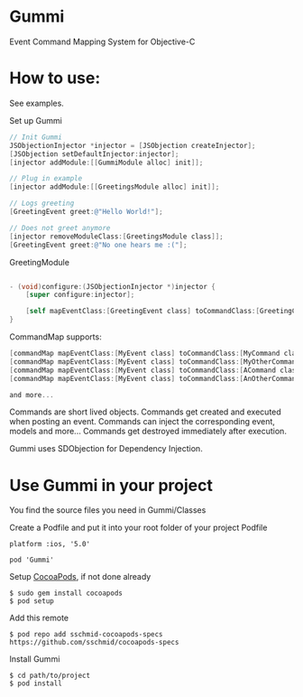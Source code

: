 Gummi
====
Event Command Mapping System for Objective-C

How to use:
====
See examples.


Set up Gummi
```objective-c
// Init Gummi
JSObjectionInjector *injector = [JSObjection createInjector];
[JSObjection setDefaultInjector:injector];
[injector addModule:[[GummiModule alloc] init]];

// Plug in example
[injector addModule:[[GreetingsModule alloc] init]];

// Logs greeting
[GreetingEvent greet:@"Hello World!"];

// Does not greet anymore
[injector removeModuleClass:[GreetingsModule class]];
[GreetingEvent greet:@"No one hears me :("];
```

GreetingModule
```objective-c

- (void)configure:(JSObjectionInjector *)injector {
    [super configure:injector];

    [self mapEventClass:[GreetingEvent class] toCommandClass:[GreetingCommand class]];
}
```

CommandMap supports:
```objective-c
[commandMap mapEventClass:[MyEvent class] toCommandClass:[MyCommand class]];
[commandMap mapEventClass:[MyEvent class] toCommandClass:[MyOtherCommand class] removeMappingAfterExecution:YES];
[commandMap mapEventClass:[MyEvent class] toCommandClass:[ACommand class] priority: 5];
[commandMap mapEventClass:[MyEvent class] toCommandClass:[AnOtherCommand class] priority: 10 removeMappingAfterExecution:NO];

and more...
```

Commands are short lived objects.
Commands get created and executed when posting an event.
Commands can inject the corresponding event, models and more...
Commands get destroyed immediately after execution.

Gummi uses SDObjection for Dependency Injection.


Use Gummi in your project
===============================

You find the source files you need in Gummi/Classes

Create a Podfile and put it into your root folder of your project
Podfile
```
platform :ios, '5.0'

pod 'Gummi'
```

Setup [CocoaPods], if not done already

```
$ sudo gem install cocoapods
$ pod setup
```

Add this remote
```
$ pod repo add sschmid-cocoapods-specs https://github.com/sschmid/cocoapods-specs
```

Install Gummi
```
$ cd path/to/project
$ pod install
```

[cocoapods]: http://cocoapods.org/
[SDObjection]: https://github.com/sschmid/SDObjection
